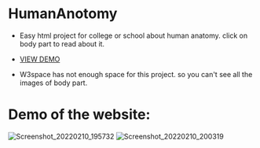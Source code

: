 # HumanAnotomy
- Easy html project for college or school about human anatomy. click on body part to read about it.

- [ VIEW DEMO ](https://humananatomy.w3spaces.com/)

- W3space has not enough space for this project. so you can't see all the images of body part.

# Demo of the website:

![Screenshot_20220210_195732](https://user-images.githubusercontent.com/63858190/153429154-79a4b892-3826-4eae-9621-4a21140dbddb.png)
![Screenshot_20220210_200319](https://user-images.githubusercontent.com/63858190/153429173-2e1d8b36-fb8a-417f-a22d-d3fd9e8a76b2.png)

